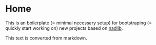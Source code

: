 # Home

This is an boilerplate (= minimal necessary setup) for bootstraping (= quickly start working on)
new projects based on [nadlib](https://bitbucket.org/spidgorny/nadlib/).

This text is converted from markdown.
